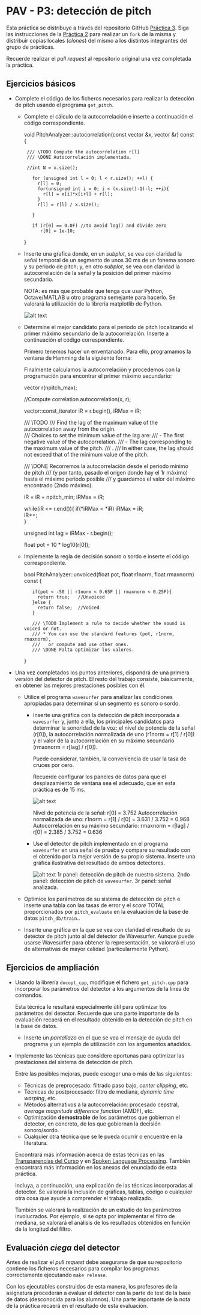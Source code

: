 PAV - P3: detección de pitch
============================

Esta práctica se distribuye a través del repositorio GitHub [Práctica 3](https://github.com/albino-pav/P3).
Siga las instrucciones de la [Práctica 2](https://github.com/albino-pav/P2) para realizar un `fork` de la
misma y distribuir copias locales (*clones*) del mismo a los distintos integrantes del grupo de prácticas.

Recuerde realizar el *pull request* al repositorio original una vez completada la práctica.

Ejercicios básicos
------------------

- Complete el código de los ficheros necesarios para realizar la detección de pitch usando el programa
  `get_pitch`.

   * Complete el cálculo de la autocorrelación e inserte a continuación el código correspondiente.
   
	   void PitchAnalyzer::autocorrelation(const vector<float> &x, vector<float> &r) const {

		  /// \TODO Compute the autocorrelation r[l]
		  /// \DONE Autocorrelación implementada.

		  //int N = x.size();
		   
			for (unsigned int l = 0; l < r.size(); ++l) {
			  r[l] = 0;
			  for(unsigned int i = 0; i < (x.size()-1)-l; ++i){
				r[l] = x[i]*x[i+l] + r[l];
			  }
			  r[l] = r[l] / x.size();
				
			}

			if (r[0] == 0.0F) //to avoid log() and divide zero 
			   r[0] = 1e-10; 
		}

   * Inserte una gŕafica donde, en un *subplot*, se vea con claridad la señal temporal de un segmento de
     unos 30 ms de un fonema sonoro y su periodo de pitch; y, en otro *subplot*, se vea con claridad la
	 autocorrelación de la señal y la posición del primer máximo secundario.

	 NOTA: es más que probable que tenga que usar Python, Octave/MATLAB u otro programa semejante para
	 hacerlo. Se valorará la utilización de la librería matplotlib de Python.
	 
	 ![alt text]()

   * Determine el mejor candidato para el periodo de pitch localizando el primer máximo secundario de la
     autocorrelación. Inserte a continuación el código correspondiente.
	 
	 Primero tenemos hacer un enventanado. Para ello, programamos la ventana de Hamming de la siguiente 
	 forma:
	 
	 
	 Finalmente calculamos la autocorrelación y procedemos con la programación para encontrar el primer
	 máximo secundario: 	 

		vector<float> r(npitch_max);

		//Compute correlation
		autocorrelation(x, r);

		vector<float>::const_iterator iR = r.begin(), iRMax = iR;

		/// \TODO 
		/// Find the lag of the maximum value of the autocorrelation away from the origin.<br>
		/// Choices to set the minimum value of the lag are:
		///    - The first negative value of the autocorrelation.
		///    - The lag corresponding to the maximum value of the pitch.
		///	   .
		/// In either case, the lag should not exceed that of the minimum value of the pitch.

		/// \DONE Recorremos la autocorrelación desde el periodo mínimo de pitch 
		/// (y por tanto, pasado el origen donde hay el 1r máximo) hasta el máximo periodo posible 
		/// y guardamos el valor del máximo encontrado (2ndo máximo).  

		iR = iR + npitch_min;
		iRMax = iR;

		while(iR <= r.end()){ 
		  if(*iRMax < *iR)
			iRMax = iR;    
		  iR++;  
		}

		unsigned int lag = iRMax - r.begin();
	  
		float pot = 10 * log10(r[0]);

   * Implemente la regla de decisión sonoro o sordo e inserte el código correspondiente.
   
		bool PitchAnalyzer::unvoiced(float pot, float r1norm, float rmaxnorm) const {
		
			if(pot < -50 || r1norm < 0.65F || rmaxnorm < 0.25F){
			  return true;   //Unvoiced
			}else {
			  return false;  //Voiced
			}
			
			/// \TODO Implement a rule to decide whether the sound is voiced or not.
			/// * You can use the standard features (pot, r1norm, rmaxnorm),
			///   or compute and use other ones.
			/// \DONE Falta optimizar los valores. 
		}

- Una vez completados los puntos anteriores, dispondrá de una primera versión del detector de pitch. El 
  resto del trabajo consiste, básicamente, en obtener las mejores prestaciones posibles con él.

  * Utilice el programa `wavesurfer` para analizar las condiciones apropiadas para determinar si un
    segmento es sonoro o sordo. 
	
	  - Inserte una gráfica con la detección de pitch incorporada a `wavesurfer` y, junto a ella, los 
	    principales candidatos para determinar la sonoridad de la voz: el nivel de potencia de la señal
		(r[0]), la autocorrelación normalizada de uno (r1norm = r[1] / r[0]) y el valor de la
		autocorrelación en su máximo secundario (rmaxnorm = r[lag] / r[0]).

		Puede considerar, también, la conveniencia de usar la tasa de cruces por cero.

	    Recuerde configurar los paneles de datos para que el desplazamiento de ventana sea el adecuado, que
		en esta práctica es de 15 ms.
		
		![alt text]()
		
		Nivel de potencia de la señal: r[0] = 3.752
		Autocorrelación normalizada de uno: r1norm = r[1] / r[0] = 3.631 / 3.752 = 0.968
		Autocorrelación en su máximo secundario: rmaxnorm = r[lag] / r[0] = 2.385 / 3.752 = 0.636 

      - Use el detector de pitch implementado en el programa `wavesurfer` en una señal de prueba y compare
	    su resultado con el obtenido por la mejor versión de su propio sistema.  Inserte una gráfica
		ilustrativa del resultado de ambos detectores.
	
		![alt text]()
		1r panel: detección de pitch de nuestro sistema.
		2ndo panel: detección de pitch de `wavesurfer`. 
		3r panel: señal analizada.
  
  * Optimice los parámetros de su sistema de detección de pitch e inserte una tabla con las tasas de error
    y el *score* TOTAL proporcionados por `pitch_evaluate` en la evaluación de la base de datos 
	`pitch_db/train`..

   * Inserte una gráfica en la que se vea con claridad el resultado de su detector de pitch junto al del
     detector de Wavesurfer. Aunque puede usarse Wavesurfer para obtener la representación, se valorará
	 el uso de alternativas de mayor calidad (particularmente Python).
   

Ejercicios de ampliación
------------------------

- Usando la librería `docopt_cpp`, modifique el fichero `get_pitch.cpp` para incorporar los parámetros del
  detector a los argumentos de la línea de comandos.
  
  Esta técnica le resultará especialmente útil para optimizar los parámetros del detector. Recuerde que
  una parte importante de la evaluación recaerá en el resultado obtenido en la detección de pitch en la
  base de datos.

  * Inserte un *pantallazo* en el que se vea el mensaje de ayuda del programa y un ejemplo de utilización
    con los argumentos añadidos.

- Implemente las técnicas que considere oportunas para optimizar las prestaciones del sistema de detección
  de pitch.

  Entre las posibles mejoras, puede escoger una o más de las siguientes:

  * Técnicas de preprocesado: filtrado paso bajo, *center clipping*, etc.
  * Técnicas de postprocesado: filtro de mediana, *dynamic time warping*, etc.
  * Métodos alternativos a la autocorrelación: procesado cepstral, *average magnitude difference function*
    (AMDF), etc.
  * Optimización **demostrable** de los parámetros que gobiernan el detector, en concreto, de los que
    gobiernan la decisión sonoro/sordo.
  * Cualquier otra técnica que se le pueda ocurrir o encuentre en la literatura.

  Encontrará más información acerca de estas técnicas en las [Transparencias del Curso](https://atenea.upc.edu/pluginfile.php/2908770/mod_resource/content/3/2b_PS%20Techniques.pdf)
  y en [Spoken Language Processing](https://discovery.upc.edu/iii/encore/record/C__Rb1233593?lang=cat).
  También encontrará más información en los anexos del enunciado de esta práctica.

  Incluya, a continuación, una explicación de las técnicas incorporadas al detector. Se valorará la
  inclusión de gráficas, tablas, código o cualquier otra cosa que ayude a comprender el trabajo realizado.

  También se valorará la realización de un estudio de los parámetros involucrados. Por ejemplo, si se opta
  por implementar el filtro de mediana, se valorará el análisis de los resultados obtenidos en función de
  la longitud del filtro.
   

Evaluación *ciega* del detector
-------------------------------

Antes de realizar el *pull request* debe asegurarse de que su repositorio contiene los ficheros necesarios
para compilar los programas correctamente ejecutando `make release`.

Con los ejecutables construidos de esta manera, los profesores de la asignatura procederán a evaluar el
detector con la parte de test de la base de datos (desconocida para los alumnos). Una parte importante de
la nota de la práctica recaerá en el resultado de esta evaluación.
